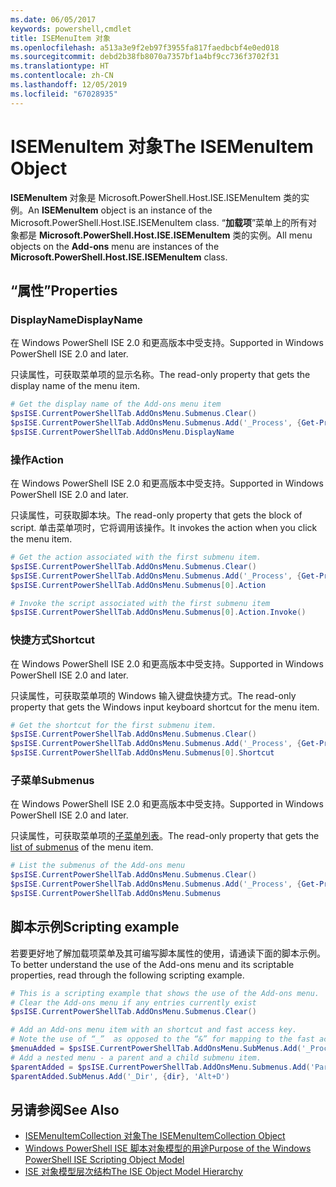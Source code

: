 ```yaml
---
ms.date: 06/05/2017
keywords: powershell,cmdlet
title: ISEMenuItem 对象
ms.openlocfilehash: a513a3e9f2eb97f3955fa817faedbcbf4e0ed018
ms.sourcegitcommit: debd2b38fb8070a7357bf1a4bf9cc736f3702f31
ms.translationtype: HT
ms.contentlocale: zh-CN
ms.lasthandoff: 12/05/2019
ms.locfileid: "67028935"
---
```

# <a name="the-isemenuitem-object"></a><span data-ttu-id="859e7-103">ISEMenuItem 对象</span><span class="sxs-lookup"><span data-stu-id="859e7-103">The ISEMenuItem Object</span></span>

<span data-ttu-id="859e7-104">**ISEMenuItem** 对象是 Microsoft.PowerShell.Host.ISE.ISEMenuItem 类的实例。</span><span class="sxs-lookup"><span data-stu-id="859e7-104">An **ISEMenuItem** object is an instance of the Microsoft.PowerShell.Host.ISE.ISEMenuItem class.</span></span> <span data-ttu-id="859e7-105">“**加载项**”菜单上的所有对象都是 **Microsoft.PowerShell.Host.ISE.ISEMenuItem** 类的实例。</span><span class="sxs-lookup"><span data-stu-id="859e7-105">All menu objects on the **Add-ons** menu are instances of the **Microsoft.PowerShell.Host.ISE.ISEMenuItem** class.</span></span>

## <a name="properties"></a><span data-ttu-id="859e7-106">“属性”</span><span class="sxs-lookup"><span data-stu-id="859e7-106">Properties</span></span>

### <a name="displayname"></a><span data-ttu-id="859e7-107">DisplayName</span><span class="sxs-lookup"><span data-stu-id="859e7-107">DisplayName</span></span>

<span data-ttu-id="859e7-108">在 Windows PowerShell ISE 2.0 和更高版本中受支持。</span><span class="sxs-lookup"><span data-stu-id="859e7-108">Supported in Windows PowerShell ISE 2.0 and later.</span></span>

<span data-ttu-id="859e7-109">只读属性，可获取菜单项的显示名称。</span><span class="sxs-lookup"><span data-stu-id="859e7-109">The read-only property that gets the display name of the menu item.</span></span>

```powershell
# Get the display name of the Add-ons menu item
$psISE.CurrentPowerShellTab.AddOnsMenu.Submenus.Clear()
$psISE.CurrentPowerShellTab.AddOnsMenu.Submenus.Add('_Process', {Get-Process}, 'Alt+P')
$psISE.CurrentPowerShellTab.AddOnsMenu.DisplayName
```

### <a name="action"></a><span data-ttu-id="859e7-110">操作</span><span class="sxs-lookup"><span data-stu-id="859e7-110">Action</span></span>

<span data-ttu-id="859e7-111">在 Windows PowerShell ISE 2.0 和更高版本中受支持。</span><span class="sxs-lookup"><span data-stu-id="859e7-111">Supported in Windows PowerShell ISE 2.0 and later.</span></span>

<span data-ttu-id="859e7-112">只读属性，可获取脚本块。</span><span class="sxs-lookup"><span data-stu-id="859e7-112">The read-only property that gets the block of script.</span></span> <span data-ttu-id="859e7-113">单击菜单项时，它将调用该操作。</span><span class="sxs-lookup"><span data-stu-id="859e7-113">It invokes the action when you click the menu item.</span></span>

```powershell
# Get the action associated with the first submenu item.
$psISE.CurrentPowerShellTab.AddOnsMenu.Submenus.Clear()
$psISE.CurrentPowerShellTab.AddOnsMenu.Submenus.Add('_Process', {Get-Process}, 'Alt+P')
$psISE.CurrentPowerShellTab.AddOnsMenu.Submenus[0].Action

# Invoke the script associated with the first submenu item
$psISE.CurrentPowerShellTab.AddOnsMenu.Submenus[0].Action.Invoke()
```

### <a name="shortcut"></a><span data-ttu-id="859e7-114">快捷方式</span><span class="sxs-lookup"><span data-stu-id="859e7-114">Shortcut</span></span>

<span data-ttu-id="859e7-115">在 Windows PowerShell ISE 2.0 和更高版本中受支持。</span><span class="sxs-lookup"><span data-stu-id="859e7-115">Supported in Windows PowerShell ISE 2.0 and later.</span></span>

<span data-ttu-id="859e7-116">只读属性，可获取菜单项的 Windows 输入键盘快捷方式。</span><span class="sxs-lookup"><span data-stu-id="859e7-116">The read-only property that gets the Windows input keyboard shortcut for the menu item.</span></span>

```powershell
# Get the shortcut for the first submenu item.
$psISE.CurrentPowerShellTab.AddOnsMenu.Submenus.Clear()
$psISE.CurrentPowerShellTab.AddOnsMenu.Submenus.Add('_Process', {Get-Process}, 'Alt+P')
$psISE.CurrentPowerShellTab.AddOnsMenu.Submenus[0].Shortcut
```

### <a name="submenus"></a><span data-ttu-id="859e7-117">子菜单</span><span class="sxs-lookup"><span data-stu-id="859e7-117">Submenus</span></span>

<span data-ttu-id="859e7-118">在 Windows PowerShell ISE 2.0 和更高版本中受支持。</span><span class="sxs-lookup"><span data-stu-id="859e7-118">Supported in Windows PowerShell ISE 2.0 and later.</span></span>

<span data-ttu-id="859e7-119">只读属性，可获取菜单项的[子菜单列表](The-ISEMenuItemCollection-Object.md)。</span><span class="sxs-lookup"><span data-stu-id="859e7-119">The read-only property that gets the [list of submenus](The-ISEMenuItemCollection-Object.md) of the menu item.</span></span>

```powershell
# List the submenus of the Add-ons menu
$psISE.CurrentPowerShellTab.AddOnsMenu.Submenus.Clear()
$psISE.CurrentPowerShellTab.AddOnsMenu.Submenus.Add('_Process', {Get-Process}, 'Alt+P')
$psISE.CurrentPowerShellTab.AddOnsMenu.Submenus
```

## <a name="scripting-example"></a><span data-ttu-id="859e7-120">脚本示例</span><span class="sxs-lookup"><span data-stu-id="859e7-120">Scripting example</span></span>

<span data-ttu-id="859e7-121">若要更好地了解加载项菜单及其可编写脚本属性的使用，请通读下面的脚本示例。</span><span class="sxs-lookup"><span data-stu-id="859e7-121">To better understand the use of the Add-ons menu and its scriptable properties, read through the following scripting example.</span></span>

```powershell
# This is a scripting example that shows the use of the Add-ons menu.
# Clear the Add-ons menu if any entries currently exist
$psISE.CurrentPowerShellTab.AddOnsMenu.Submenus.Clear()

# Add an Add-ons menu item with an shortcut and fast access key.
# Note the use of “_”  as opposed to the “&” for mapping to the fast access key letter for the menu item.
$menuAdded = $psISE.CurrentPowerShellTab.AddOnsMenu.SubMenus.Add('_Process', {Get-Process}, 'Alt+P')
# Add a nested menu - a parent and a child submenu item.
$parentAdded = $psISE.CurrentPowerShellTab.AddOnsMenu.Submenus.Add('Parent', $null, $null)
$parentAdded.SubMenus.Add('_Dir', {dir}, 'Alt+D')
```

## <a name="see-also"></a><span data-ttu-id="859e7-122">另请参阅</span><span class="sxs-lookup"><span data-stu-id="859e7-122">See Also</span></span>

- [<span data-ttu-id="859e7-123">ISEMenuItemCollection 对象</span><span class="sxs-lookup"><span data-stu-id="859e7-123">The ISEMenuItemCollection Object</span></span>](The-ISEMenuItemCollection-Object.md)
- [<span data-ttu-id="859e7-124">Windows PowerShell ISE 脚本对象模型的用途</span><span class="sxs-lookup"><span data-stu-id="859e7-124">Purpose of the Windows PowerShell ISE Scripting Object Model</span></span>](Purpose-of-the-Windows-PowerShell-ISE-Scripting-Object-Model.md)
- [<span data-ttu-id="859e7-125">ISE 对象模型层次结构</span><span class="sxs-lookup"><span data-stu-id="859e7-125">The ISE Object Model Hierarchy</span></span>](The-ISE-Object-Model-Hierarchy.md)
